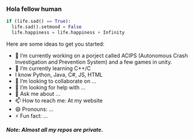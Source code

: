 ### Hola fellow human 
```python
if (life.sad() == True):
  life.sad().setmood = False
  life.happiness = life.happiness + Infinity
```

Here are some ideas to get you started:

- 🔭 I’m currently working on a porject called ACIPS (Autonomous Crash Investigation and Prevention System) and a few games in unity.
- 🌱 I’m currently learning C++/C
- I know Python, Java, C#, JS, HTML
- 👯 I’m looking to collaborate on ...
- 🤔 I’m looking for help with ...
- 💬 Ask me about ...
- 📫 How to reach me: At my website _[<COMING SOON>](https://cooming-soon.netlify.app/)_
- 😄 Pronouns: ...
- ⚡ Fun fact: ...

***Note: Almost all my repos are private.***
<!--
**Aroson1/Aroson1** is a ✨ _special_ ✨ repository because its `README.md` (this file) appears on your GitHub profile.


-->
